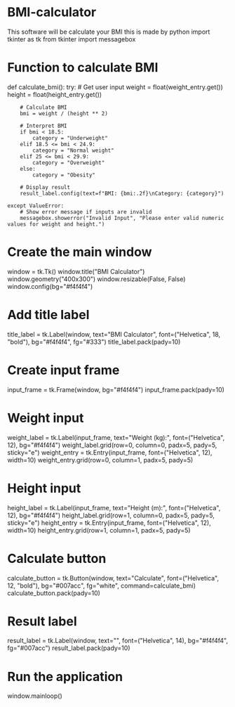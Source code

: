 # BMI-calculator
This software will be calculate your BMI this is made by python
import tkinter as tk
from tkinter import messagebox

# Function to calculate BMI
def calculate_bmi():
    try:
        # Get user input
        weight = float(weight_entry.get())
        height = float(height_entry.get())

        # Calculate BMI
        bmi = weight / (height ** 2)

        # Interpret BMI
        if bmi < 18.5:
            category = "Underweight"
        elif 18.5 <= bmi < 24.9:
            category = "Normal weight"
        elif 25 <= bmi < 29.9:
            category = "Overweight"
        else:
            category = "Obesity"

        # Display result
        result_label.config(text=f"BMI: {bmi:.2f}\nCategory: {category}")
    
    except ValueError:
        # Show error message if inputs are invalid
        messagebox.showerror("Invalid Input", "Please enter valid numeric values for weight and height.")

# Create the main window
window = tk.Tk()
window.title("BMI Calculator")
window.geometry("400x300")
window.resizable(False, False)
window.config(bg="#f4f4f4")

# Add title label
title_label = tk.Label(window, text="BMI Calculator", font=("Helvetica", 18, "bold"), bg="#f4f4f4", fg="#333")
title_label.pack(pady=10)

# Create input frame
input_frame = tk.Frame(window, bg="#f4f4f4")
input_frame.pack(pady=10)

# Weight input
weight_label = tk.Label(input_frame, text="Weight (kg):", font=("Helvetica", 12), bg="#f4f4f4")
weight_label.grid(row=0, column=0, padx=5, pady=5, sticky="e")
weight_entry = tk.Entry(input_frame, font=("Helvetica", 12), width=10)
weight_entry.grid(row=0, column=1, padx=5, pady=5)

# Height input
height_label = tk.Label(input_frame, text="Height (m):", font=("Helvetica", 12), bg="#f4f4f4")
height_label.grid(row=1, column=0, padx=5, pady=5, sticky="e")
height_entry = tk.Entry(input_frame, font=("Helvetica", 12), width=10)
height_entry.grid(row=1, column=1, padx=5, pady=5)

# Calculate button
calculate_button = tk.Button(window, text="Calculate", font=("Helvetica", 12, "bold"), bg="#007acc", fg="white",
                             command=calculate_bmi)
calculate_button.pack(pady=10)

# Result label
result_label = tk.Label(window, text="", font=("Helvetica", 14), bg="#f4f4f4", fg="#007acc")
result_label.pack(pady=10)

# Run the application
window.mainloop()

